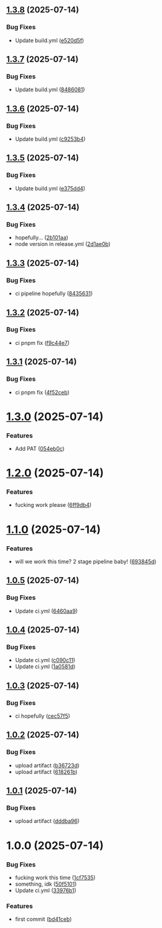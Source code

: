 ## [1.3.8](https://github.com/Kerpackie/friendly-fishstick/compare/v1.3.7...v1.3.8) (2025-07-14)


### Bug Fixes

* Update build.yml ([e520d5f](https://github.com/Kerpackie/friendly-fishstick/commit/e520d5fa81fd354404a101982896fe9bfe30cd22))

## [1.3.7](https://github.com/Kerpackie/friendly-fishstick/compare/v1.3.6...v1.3.7) (2025-07-14)


### Bug Fixes

* Update build.yml ([8486081](https://github.com/Kerpackie/friendly-fishstick/commit/8486081b548c4dc953203d6ce3f8a75c6db17491))

## [1.3.6](https://github.com/Kerpackie/friendly-fishstick/compare/v1.3.5...v1.3.6) (2025-07-14)


### Bug Fixes

* Update build.yml ([c9253b4](https://github.com/Kerpackie/friendly-fishstick/commit/c9253b4915edec2ac5f5c6b073579a6787584b8f))

## [1.3.5](https://github.com/Kerpackie/friendly-fishstick/compare/v1.3.4...v1.3.5) (2025-07-14)


### Bug Fixes

* Update build.yml ([e375dd4](https://github.com/Kerpackie/friendly-fishstick/commit/e375dd4ec4ab68615d677dd76bb674f1decd2411))

## [1.3.4](https://github.com/Kerpackie/friendly-fishstick/compare/v1.3.3...v1.3.4) (2025-07-14)


### Bug Fixes

* hopefully... ([2b101aa](https://github.com/Kerpackie/friendly-fishstick/commit/2b101aa7f2fb9a3e44f7ea3a04edb56037158303))
* node version in release.yml ([2d1ae0b](https://github.com/Kerpackie/friendly-fishstick/commit/2d1ae0b021bb3ab1ddd019548c62c280b3bdaccf))

## [1.3.3](https://github.com/Kerpackie/friendly-fishstick/compare/v1.3.2...v1.3.3) (2025-07-14)


### Bug Fixes

* ci pipeline hopefully ([8435631](https://github.com/Kerpackie/friendly-fishstick/commit/8435631d5d0c9fcf09311a980561584836df0843))

## [1.3.2](https://github.com/Kerpackie/friendly-fishstick/compare/v1.3.1...v1.3.2) (2025-07-14)


### Bug Fixes

* ci pnpm fix ([f9c44e7](https://github.com/Kerpackie/friendly-fishstick/commit/f9c44e79747013b6d04cfeb2be7bf33f27683051))

## [1.3.1](https://github.com/Kerpackie/friendly-fishstick/compare/v1.3.0...v1.3.1) (2025-07-14)


### Bug Fixes

* ci pnpm fix ([4f52ceb](https://github.com/Kerpackie/friendly-fishstick/commit/4f52cebd5f2c58f2fe920b33758b83525571bb6b))

# [1.3.0](https://github.com/Kerpackie/friendly-fishstick/compare/v1.2.0...v1.3.0) (2025-07-14)


### Features

* Add PAT ([054eb0c](https://github.com/Kerpackie/friendly-fishstick/commit/054eb0c026cff0e6fb7c3feec8283fb30ed81a40))

# [1.2.0](https://github.com/Kerpackie/friendly-fishstick/compare/v1.1.0...v1.2.0) (2025-07-14)


### Features

* fucking work please ([6ff9db4](https://github.com/Kerpackie/friendly-fishstick/commit/6ff9db4879fe2180471aa3c84545519dbe946a27))

# [1.1.0](https://github.com/Kerpackie/friendly-fishstick/compare/v1.0.5...v1.1.0) (2025-07-14)


### Features

* will we work this time? 2 stage pipeline baby! ([693845d](https://github.com/Kerpackie/friendly-fishstick/commit/693845dcd9665ba1d3191622bd675b4d84080629))

## [1.0.5](https://github.com/Kerpackie/friendly-fishstick/compare/v1.0.4...v1.0.5) (2025-07-14)


### Bug Fixes

* Update ci.yml ([6460aa9](https://github.com/Kerpackie/friendly-fishstick/commit/6460aa92656f00a56d88091bd411e9997e5f9e04))

## [1.0.4](https://github.com/Kerpackie/friendly-fishstick/compare/v1.0.3...v1.0.4) (2025-07-14)


### Bug Fixes

* Update ci.yml ([c090c11](https://github.com/Kerpackie/friendly-fishstick/commit/c090c11b55f6c6754aef8d66f21aa7647a1f96fc))
* Update ci.yml ([1a0581d](https://github.com/Kerpackie/friendly-fishstick/commit/1a0581deb3af2965723793d090c99845a77dbe83))

## [1.0.3](https://github.com/Kerpackie/friendly-fishstick/compare/v1.0.2...v1.0.3) (2025-07-14)


### Bug Fixes

* ci hopefully ([cec57f5](https://github.com/Kerpackie/friendly-fishstick/commit/cec57f54ba02d651f3768990ec078a88317e49e7))

## [1.0.2](https://github.com/Kerpackie/friendly-fishstick/compare/v1.0.1...v1.0.2) (2025-07-14)


### Bug Fixes

* upload artifact ([b36723d](https://github.com/Kerpackie/friendly-fishstick/commit/b36723d146f202ba2a2457b9ff0d51db9ba7172b))
* upload artifact ([618261b](https://github.com/Kerpackie/friendly-fishstick/commit/618261bbe599b4e1ec1db70fc8af8170552d9ed3))

## [1.0.1](https://github.com/Kerpackie/friendly-fishstick/compare/v1.0.0...v1.0.1) (2025-07-14)


### Bug Fixes

* upload artifact ([dddba96](https://github.com/Kerpackie/friendly-fishstick/commit/dddba9694585f3f05514b060bfe867ab85a2a6ef))

# 1.0.0 (2025-07-14)


### Bug Fixes

* fucking work this time ([1cf7535](https://github.com/Kerpackie/friendly-fishstick/commit/1cf753521682112c45114f371f8636f6e8e2542e))
* something, idk ([50f5101](https://github.com/Kerpackie/friendly-fishstick/commit/50f510118f4241eefcc7a696d30a473aec6a7362))
* Update ci.yml ([33976b1](https://github.com/Kerpackie/friendly-fishstick/commit/33976b1ca8aaee8aa87eec778211ab7b07eb2c1c))


### Features

* first commit ([bd41ceb](https://github.com/Kerpackie/friendly-fishstick/commit/bd41ceb369cce19af2e51dfe61d7bbedf4a240f4))
